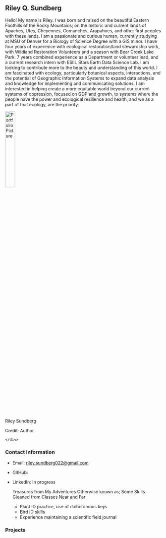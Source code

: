 ## Riley Q. Sundberg
Hello! My name is Riley. I was born and raised on the beautiful Eastern Foothills of the Rocky Mountains; on the historic and current lands of Apaches, Utes, Cheyennes, Comanches, Arapahoes, and other first peoples with these lands. I am a passionate and curious human, currently studying at MSU of Denver for a Biology of Science Degree with a GIS minor. I have four years of experience with ecological restoration/land stewardship work, with Wildland Restoration Volunteers and a season with Bear Creek Lake Park. 7 years combined experience as a Department or volunteer lead, and a current research intern with ESIIL Stars Earth Data Science Lab. I am looking to contribute more to the beauty and understanding of this world. I am fascinated with ecology, particularly botanical aspects, interactions, and the potential of Geographic Information Systems to expand data analysis and knowledge for implementing and communicating solutions. I am interested in helping create a more equitable world beyond our current systems of oppression, focused on GDP and growth, to systems where the people have the power and ecological resilience and health, and we as a part of that ecology, are the priority. 

 <div id ="photo">    <img id="myphoto"
                       alt="Portfolio Picture"
                       width="25%"
                       src ="MeFabP.jpg"> 
      <p class= "caption"> Riley Sundberg </p>
      <p class= "caption"> Credit: Author </p>
  
    </div>

### Contact Information
* Email: riley.sundberg022@gmail.com
* GitHub:
* LinkedIn: In progress

    <div id= "Some skills">
 	<p>  Treasures from My Adventures Otherwise known as; Some Skills Gleaned from Classes Near and Far</p>
 	<ul> 
   	<li>Plant ID practice, use of dichotomous keys </li>
   	<li>Bird ID skills</li>
   	<li>Experience maintaining a scientific field journal</li>
 	</ul>
      </div>
      
### Projects
